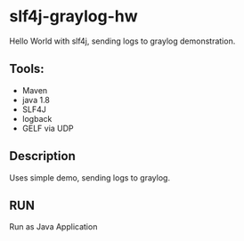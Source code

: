 # slf4j-graylog-hw

Hello World with slf4j, sending logs to graylog demonstration.

## Tools:
* Maven 
* java 1.8
* SLF4J
* logback
* GELF via UDP

## Description
Uses simple demo, sending logs to graylog.

## RUN
Run as Java Application
